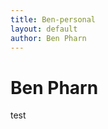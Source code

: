 ```yaml
---
title: Ben-personal
layout: default
author: Ben Pharn
---
```

Ben Pharn
================================

test